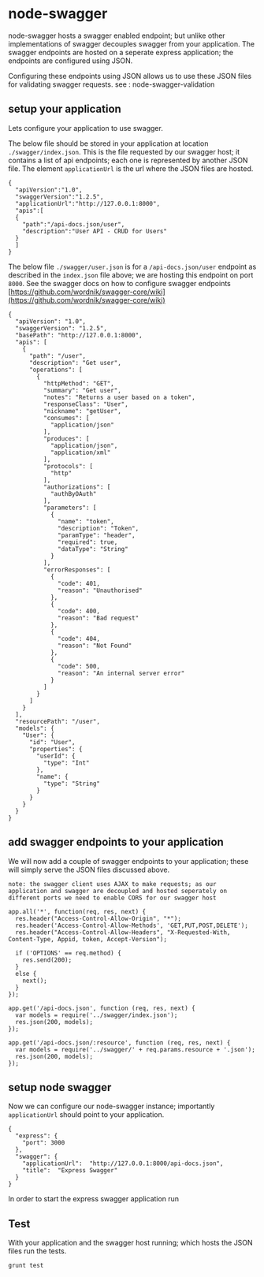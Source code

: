 node-swagger
==================

node-swagger hosts a swagger enabled endpoint; but unlike other implementations of swagger decouples swagger from your application.  The swagger endpoints are hosted on a seperate express application; the endpoints are configured using JSON.

Configuring these endpoints using JSON allows us to use these JSON files for validating swagger requests. see : node-swagger-validation



## setup your application

Lets configure your application to use swagger.

The below file should be stored in your application at location ```./swagger/index.json```. This is the file requested by our swagger host; it contains a list of api endpoints; each one is represented by another JSON file.
The element ```applicationUrl``` is the url where the JSON files are hosted.

```
{
  "apiVersion":"1.0",
  "swaggerVersion":"1.2.5",
  "applicationUrl":"http://127.0.0.1:8000",
  "apis":[
  {
    "path":"/api-docs.json/user",
    "description":"User API - CRUD for Users"
  }
  ]
}
```

The below file ```./swagger/user.json``` is for a ```/api-docs.json/user``` endpoint as described in the ```index.json``` file above; we are hosting this endpoint on port ```8000```.  See the swagger docs on how to configure swagger endpoints [https://github.com/wordnik/swagger-core/wiki](https://github.com/wordnik/swagger-core/wiki)

```
{
  "apiVersion": "1.0",
  "swaggerVersion": "1.2.5",
  "basePath": "http://127.0.0.1:8000",
  "apis": [
    {
      "path": "/user",
      "description": "Get user",
      "operations": [
        {
          "httpMethod": "GET",
          "summary": "Get user",
          "notes": "Returns a user based on a token",
          "responseClass": "User",
          "nickname": "getUser",
          "consumes": [
            "application/json"
          ],
          "produces": [
            "application/json",
            "application/xml"
          ],
          "protocols": [
            "http"
          ],
          "authorizations": [
            "authByOAuth"
          ],
          "parameters": [
            {
              "name": "token",
              "description": "Token",
              "paramType": "header",
              "required": true,
              "dataType": "String"
            }
          ],
          "errorResponses": [
            {
              "code": 401,
              "reason": "Unauthorised"
            },
            {
              "code": 400,
              "reason": "Bad request"
            },
            {
              "code": 404,
              "reason": "Not Found"
            },
            {
              "code": 500,
              "reason": "An internal server error"
            }
          ]
        }
      ]
    }
  ],
  "resourcePath": "/user",
  "models": {
    "User": {
      "id": "User",
      "properties": {
        "userId": {
          "type": "Int"
        },
        "name": {
          "type": "String"
        }
      }
    }
  }
}
```

## add swagger endpoints to your application
We will now add a couple of swagger endpoints to your application; these will simply serve the JSON files discussed above.

```note: the swagger client uses AJAX to make requests; as our application and swagger are decoupled and hosted seperately on different ports we need to enable CORS for our swagger host```

```
app.all('*', function(req, res, next) {
  res.header("Access-Control-Allow-Origin", "*");
  res.header('Access-Control-Allow-Methods', 'GET,PUT,POST,DELETE');
  res.header("Access-Control-Allow-Headers", "X-Requested-With, Content-Type, Appid, token, Accept-Version");
  
  if ('OPTIONS' == req.method) {
    res.send(200);
  }
  else {
    next();
  }
});

app.get('/api-docs.json', function (req, res, next) {
  var models = require('../swagger/index.json');
  res.json(200, models);
});

app.get('/api-docs.json/:resource', function (req, res, next) {
  var models = require('../swagger/' + req.params.resource + '.json');
  res.json(200, models);
});
```


## setup node swagger
Now we can configure our node-swagger instance; importantly ```applicationUrl``` should point to your application.

```
{
  "express": {
    "port": 3000
  },
  "swagger": {
    "applicationUrl":  "http://127.0.0.1:8000/api-docs.json",
    "title":  "Express Swagger"
  }
}
```
In order to start the express swagger application run



## Test
With your application and the swagger host running; which hosts the JSON files run the tests.

```
grunt test
```

